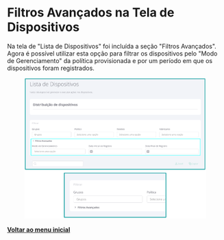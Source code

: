 # Filtros Avançados na Tela de Dispositivos

Na tela de "Lista de Dispositivos" foi incluída a seção "Filtros Avançados". Agora é possível utilizar esta opção para filtrar os dispositivos pelo "Modo de Gerenciamento" da política provisionada e por um período em que os dispositivos foram registrados.

<figure><img src="../../.gitbook/assets/image (90).png" alt=""><figcaption></figcaption></figure>

[**Voltar ao menu inicial** ](./)
